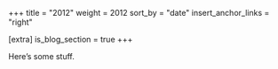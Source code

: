 +++
title = "2012"
weight = 2012
sort_by = "date"
insert_anchor_links = "right"

[extra]
is_blog_section = true
+++

Here’s some stuff.

